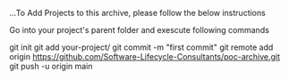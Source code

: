 …To Add Projects to this archive, please follow the below instructions

Go into your project's parent folder and exescute following commands

git init
git add your-project/
git commit -m "first commit"
git remote add origin https://github.com/Software-Lifecycle-Consultants/poc-archive.git
git push -u origin main

